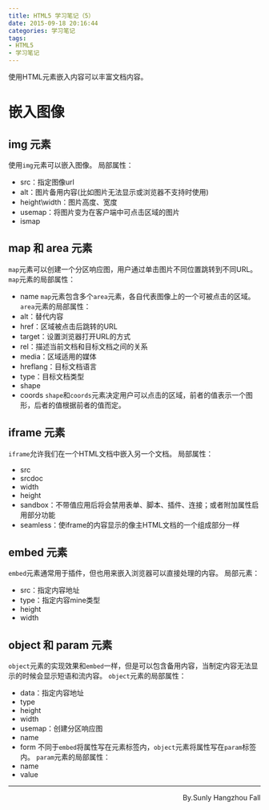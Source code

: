 ```yaml
---
title: HTML5 学习笔记（5）
date: 2015-09-18 20:16:44
categories: 学习笔记
tags: 
- HTML5
- 学习笔记
---
```

使用HTML元素嵌入内容可以丰富文档内容。
<!--more-->
# 嵌入图像
## img 元素
使用`img`元素可以嵌入图像。
局部属性：
- src：指定图像url
- alt：图片备用内容(比如图片无法显示或浏览器不支持时使用)
- height\width：图片高度、宽度
- usemap：将图片变为在客户端中可点击区域的图片
- ismap

## map 和 area 元素
`map`元素可以创建一个分区响应图，用户通过单击图片不同位置跳转到不同URL。
`map`元素的局部属性：
- name
`map`元素包含多个`area`元素，各自代表图像上的一个可被点击的区域。
`area`元素的局部属性：
- alt：替代内容
- href：区域被点击后跳转的URL
- target：设置浏览器打开URL的方式
- rel：描述当前文档和目标文档之间的关系
- media：区域适用的媒体
- hreflang：目标文档语言
- type：目标文档类型
- shape
- coords
`shape`和`coords`元素决定用户可以点击的区域，前者的值表示一个图形，后者的值根据前者的值而定。

## iframe 元素
`iframe`允许我们在一个HTML文档中嵌入另一个文档。
局部属性：
- src
- srcdoc
- width
- height
- sandbox：不带值应用后将会禁用表单、脚本、插件、连接；或者附加属性启用部分功能
- seamless：使iframe的内容显示的像主HTML文档的一个组成部分一样

## embed 元素
`embed`元素通常用于插件，但也用来嵌入浏览器可以直接处理的内容。
局部元素：
- src：指定内容地址
- type：指定内容mine类型
- height
- width

## object 和 param 元素
`object`元素的实现效果和`embed`一样，但是可以包含备用内容，当制定内容无法显示的时候会显示短语和流内容。
`object`元素的局部属性：
- data：指定内容地址
- type
- height
- width
- usemap：创建分区响应图
- name
- form
不同于`embed`将属性写在元素标签内，`object`元素将属性写在`param`标签内。
`param`元素的局部属性：
- name
- value



* * *
<p align="right">
By.Sunly
Hangzhou Fall
</p>
<br />